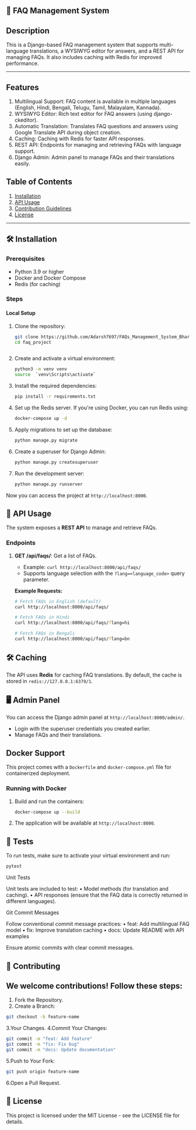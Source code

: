 ## 🚀 FAQ Management System

## Description
This is a Django-based FAQ management system that supports multi-language translations, a WYSIWYG editor for answers, and a REST API for managing FAQs. It also includes caching with Redis for improved performance.

---
## Features
1. Multilingual Support: FAQ content is available in multiple languages (English, Hindi, Bengali, Telugu, Tamil, Malayalam, Kannada).
2. WYSIWYG Editor: Rich text editor for FAQ answers (using django-ckeditor).
3. Automatic Translation: Translates FAQ questions and answers using Google Translate API during object creation.
4. Caching: Caching with Redis for faster API responses.
5. REST API: Endpoints for managing and retrieving FAQs with language support.
6. Django Admin: Admin panel to manage FAQs and their translations easily.

## Table of Contents
1. [Installation](#installation)
2. [API Usage](#api-usage)
3. [Contribution Guidelines](#contribution-guidelines)
4. [License](#license)

---

## 🛠️ Installation

### Prerequisites
- Python 3.9 or higher
- Docker and Docker Compose 
- Redis (for caching)

### Steps

#### **Local Setup**
1. Clone the repository:
   ```bash
   git clone https://github.com/Adarsh7697/FAQs_Management_System_BharatFD.git
   cd faq_project



2. Create and activate a virtual environment:

    ```bash
    python3 -m venv venv
    source  `venv\Scripts\activate`
    ```

3. Install the required dependencies:

    ```bash
    pip install -r requirements.txt
    ```

4. Set up the Redis server. If you're using Docker, you can run Redis using:

    ```bash
    docker-compose up -d
    ```

5. Apply migrations to set up the database:

    ```bash
    python manage.py migrate
    ```

6. Create a superuser for Django Admin:

    ```bash
    python manage.py createsuperuser
    ```

7. Run the development server:

    ```bash
    python manage.py runserver
    ```

Now you can access the project at `http://localhost:8000`.

## 📡 API Usage

The system exposes a **REST API** to manage and retrieve FAQs.

### Endpoints

1. **GET /api/faqs/**: Get a list of FAQs.
    - Example: `curl http://localhost:8000/api/faqs/`
    - Supports language selection with the `?lang=<language_code>` query parameter.

    **Example Requests:**
    ```bash
    # Fetch FAQs in English (default)
    curl http://localhost:8000/api/faqs/

    # Fetch FAQs in Hindi
    curl http://localhost:8000/api/faqs/?lang=hi

    # Fetch FAQs in Bengali
    curl http://localhost:8000/api/faqs/?lang=bn
    ```

## 🛠️ Caching

The API uses **Redis** for caching FAQ translations. By default, the cache is stored in `redis://127.0.0.1:6379/1`.

## 🖥️ Admin Panel

You can access the Django admin panel at `http://localhost:8000/admin/`.
- Login with the superuser credentials you created earlier.
- Manage FAQs and their translations.

## Docker Support

This project comes with a `Dockerfile` and `docker-compose.yml` file for containerized deployment.

### Running with Docker

1. Build and run the containers:

    ```bash
    docker-compose up --build
    ```

2. The application will be available at `http://localhost:8000`.

## 🧪 Tests

To run tests, make sure to activate your virtual environment and run:

```bash
pytest
```

Unit Tests

Unit tests are included to test:
	•	Model methods (for translation and caching).
	•	API responses (ensure that the FAQ data is correctly returned in different languages).

Git Commit Messages

Follow conventional commit message practices:
	•	feat: Add multilingual FAQ model
	•	fix: Improve translation caching
	•	docs: Update README with API examples

Ensure atomic commits with clear commit messages.

## 🤝 Contributing
## We welcome contributions! Follow these steps:
1. Fork the Repository.
2. Create a Branch:
```bash
git checkout -b feature-name
```
3.Your Changes.
4.Commit Your Changes:
```bash
git commit -m "feat: Add feature"
git commit -m "fix: Fix bug"
git commit -m "docs: Update documentation"
```
5.Push to Your Fork:
```bash
git push origin feature-name
```

6.Open a Pull Request.


## 📜 License

This project is licensed under the MIT License - see the LICENSE file for details.
